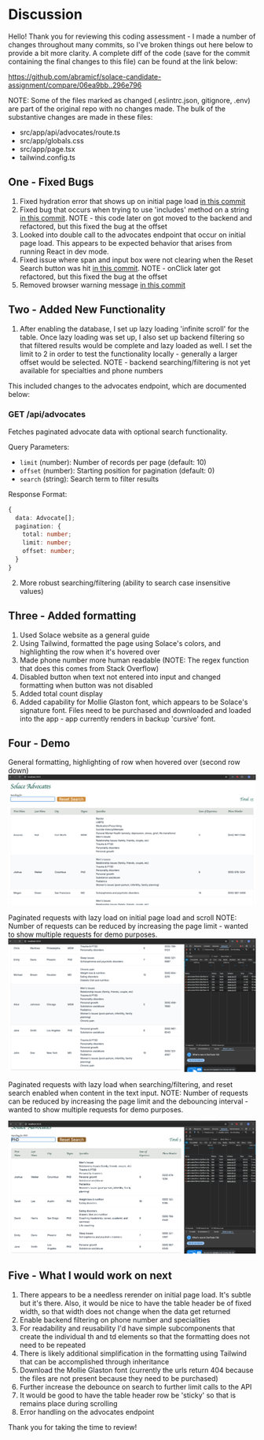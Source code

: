 # Discussion

Hello!  Thank you for reviewing this coding assessment - I made a number of changes throughout many commits, so I've broken things out here below to provide a bit more clarity.  A complete diff of the code (save for the commit containing the final changes to this file) can be found at the link below:

https://github.com/abramicf/solace-candidate-assignment/compare/06ea9bb..296e796

NOTE: Some of the files marked as changed (.eslintrc.json, gitignore, .env) are part of the original repo with no changes made.  The bulk of the substantive changes are made in these files:

- src/app/api/advocates/route.ts
- src/app/globals.css
- src/app/page.tsx
- tailwind.config.ts

## One - Fixed Bugs

1.  Fixed hydration error that shows up on initial page load [in this commit](https://github.com/abramicf/solace-candidate-assignment/commit/2e616e07b55139bb8e8a77d1ada4543d811e4466)
2.  Fixed bug that occurs when trying to use 'includes' method on a string [in this commit](https://github.com/abramicf/solace-candidate-assignment/commit/592f688bd358301087f18db57fce9f52ea778d06).  NOTE - this code later on got moved to the backend and refactored, but this fixed the bug at the offset
3.  Looked into double call to the advocates endpoint that occur on initial page load.  This appears to be expected behavior that arises from running React in dev mode.
4.  Fixed issue where span and input box were not clearing when the Reset Search button was hit [in this commit](https://github.com/abramicf/solace-candidate-assignment/commit/ca3243f22d018e1a71324abf286ceb929b606f12).  NOTE - onClick later got refactored, but this fixed the bug at the offset
5.  Removed browser warning message [in this commit](https://github.com/abramicf/solace-candidate-assignment/commit/16ed419d6f664df226091e972b7ed5e5c55c43fd)

## Two - Added New Functionality

1.  After enabling the database, I set up lazy loading 'infinite scroll' for the table.  Once lazy loading was set up, I also set up backend filtering so that filtered results would be complete and lazy loaded as well.  I set the limit to 2 in order to test the functionality locally - generally a larger offset would be selected.  NOTE - backend searching/filtering is not yet available for specialties and phone numbers

This included changes to the advocates endpoint, which are documented below:

### GET /api/advocates
Fetches paginated advocate data with optional search functionality.

Query Parameters:
- `limit` (number): Number of records per page (default: 10)
- `offset` (number): Starting position for pagination (default: 0)
- `search` (string): Search term to filter results

Response Format:
```typescript
{
  data: Advocate[];
  pagination: {
    total: number;
    limit: number;
    offset: number;
  }
}
```

2.  More robust searching/filtering (ability to search case insensitive values)

## Three - Added formatting

1.  Used Solace website as a general guide
2.  Using Tailwind, formatted the page using Solace's colors, and highlighting the row when it's hovered over
3.  Made phone number more human readable (NOTE: The regex function that does this comes from Stack Overflow)
4.  Disabled button when text not entered into input and changed formatting when button was not disabled
5.  Added total count display
6.  Added capability for Mollie Glaston font, which appears to be Solace's signature font.  Files need to be purchased and downloaded and loaded into the app - app currently renders in backup 'cursive' font.

## Four - Demo

General formatting, highlighting of row when hovered over (second row down)
![Pic One](images/one.png)

Paginated requests with lazy load on initial page load and scroll
NOTE:  Number of requests can be reduced by increasing the page limit - wanted to show multiple
requests for demo purposes.
![Pic Two](images/two.png)

Paginated requests with lazy load when searching/filtering, and reset search enabled when content in the text input.
NOTE:  Number of requests can be reduced by increasing the page limit and the debouncing interval - wanted to show multiple
requests for demo purposes.

![Pic Three](images/three.png)

## Five - What I would work on next

1.  There appears to be a needless rerender on initial page load.  It's subtle but it's there.  Also,
it would be nice to have the table header be of fixed width, so that width does not change when the data get returned
2.  Enable backend filtering on phone number and specialities
3.  For readability and reusability I'd have simple subcomponents that create the individual th and td elements so that the formatting does not need to be repeated
4.  There is likely additional simplification in the formatting using Tailwind that can be accomplished through inheritance
5.  Download the Mollie Glaston font (currently the urls return 404 because the files are not present because they need to be purchased)
6.  Further increase the debounce on search to further limit calls to the API
7.  It would be good to have the table header row be 'sticky' so that is remains place during scrolling
8.  Error handling on the advocates endpoint

Thank you for taking the time to review!

